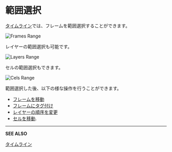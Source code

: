 # 範囲選択

[タイムライン](timeline.md)では、フレームを範囲選択することができます。

<img src="range/frames-range.png" alt="Frames Range " class="x2" />

レイヤーの範囲選択も可能です。

<img src="/range/layers-range.png" alt="Layers Range " class="x2" />

セルの範囲選択もできます。

<img src="/range/cels-range.png" alt="Cels Range " class="x2" />

範囲選択した後、以下の様な操作を行うことができます。

* [フレームを移動](move-frames.md)
* [フレームにタグ付け](tags.md)
* [レイヤーの順序を変更](move-layers.md)
* [セルを移動](move-cels.md).

---

**SEE ALSO**

[タイムライン](timeline.md)

